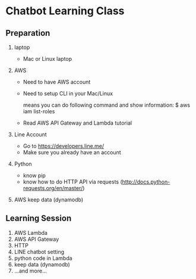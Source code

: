 
# Chatbot Learning Class #


## Preparation ##

1. laptop
    * Mac or Linux laptop

2. AWS
    * Need to have AWS account 
    * Need to setup CLI in your Mac/Linux

         means you can do following command and show information:
         $ aws iam list-roles

    * Read AWS API Gateway and Lambda tutorial

3. Line Account
    * Go to https://developers.line.me/
    * Make sure you already have an account

4. Python
    * know pip 
    * know how to do HTTP API via requests (http://docs.python-requests.org/en/master/)
    
5. AWS keep data (dynamodb)
## Learning Session ##
1. AWS Lambda
2. AWS API Gateway
3. HTTP
4. LINE chatbot setting
5. python code in Lambda
6. keep data (dynamodb)
7. ...and more...

